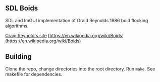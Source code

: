   

## SDL Boids

SDL and ImGUI implementation of Graid Reynolds 1986 boid flocking algorithms.

[Craig Reynold's site](https://www.red3d.com/cwr/boids/)
[https://en.wikipedia.org/wiki/Boids](https://en.wikipedia.org/wiki/Boids)

## Building
Clone the repo, change directories into the root directory. Run `make`.
See makefile for dependencies.

